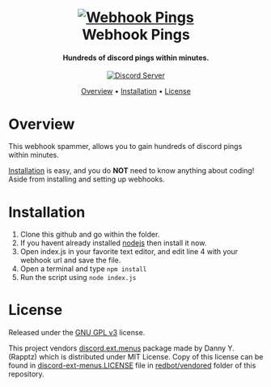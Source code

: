 <h1 align="center">
  <br>
  <a href="https://github.com/Cog-Creators/Red-DiscordBot/tree/V3/develop"><img src="https://imgur.com/pY1WUFX.png" alt="Webhook Pings"></a>
  <br>
  Webhook Pings
  <br>
</h1>

<h4 align="center">Hundreds of discord pings within minutes.</h4>

<p align="center">
  <a href="https://discord.gg/Hnmhbhn">
    <img src="https://discordapp.com/api/guilds/759903493737414656/widget.png?style=shield" alt="Discord Server">
  </a>
</p>
<p align="center">
  <a href="#overview">Overview</a>
  •
  <a href="#installation">Installation</a>
  •
  <a href="#license">License</a>
</p>

# Overview

This webhook spammer, allows you to gain hundreds of discord pings within minutes.

[Installation](#installation) is easy, and you do **NOT** need to know anything about coding! Aside
from installing and setting up webhooks.

# Installation
1. Clone this github and go within the folder.
2. If you havent already installed [nodejs](https://nodejs.org/) then install it now.
3. Open index.js in your favorite text editor, and edit line 4 with your webhook url and save the file.
4. Open a terminal and type `npm install`
5. Run the script using `node index.js`

# License

Released under the [GNU GPL v3](https://www.gnu.org/licenses/gpl-3.0.en.html) license.

This project vendors [discord.ext.menus](https://github.com/Rapptz/discord-ext-menus) package made by Danny Y. (Rapptz) which is distributed under MIT License.
Copy of this license can be found in [discord-ext-menus.LICENSE](redbot/vendored/discord-ext-menus.LICENSE) file in [redbot/vendored](redbot/vendored) folder of this repository.

